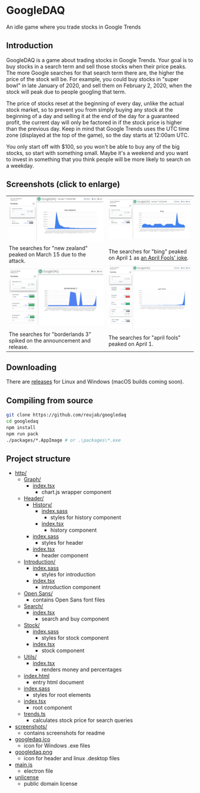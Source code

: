 # GoogleDAQ
An idle game where you trade stocks in Google Trends

## Introduction

GoogleDAQ is a game about trading stocks in Google Trends. Your goal is to buy stocks in a search term and sell those stocks when their price peaks. The more Google searches for that search term there are, the higher the price of the stock will be. For example, you could buy stocks in "super bowl" in late January of 2020, and sell them on February 2, 2020, when the stock will peak due to people googling that term.

The price of stocks reset at the beginning of every day, unlike the actual stock market, so to prevent you from simply buying any stock at the beginning of a day and selling it at the end of the day for a guaranteed profit, the current day will only be factored in if the stock price is higher than the previous day. Keep in mind that Google Trends uses the UTC time zone (displayed at the top of the game), so the day starts at 12:00am UTC.

You only start off with $100, so you won't be able to buy any of the big stocks, so start with something small. Maybe it's a weekend and you want to invest in something that you think people will be more likely to search on a weekday.

## Screenshots (click to enlarge)

<table>
	<tr>
		<td>
			<img src="https://raw.githubusercontent.com/reujab/googledaq/master/screenshots/new%20zealand.png">
		</td>
		<td>
			<img src="https://raw.githubusercontent.com/reujab/googledaq/master/screenshots/bing.png">
		</td>
	</tr>
	<tr>
		<td>
			The searches for "new zealand" peaked on March 15 due to the attack.
		</td>
		<td>
			The searches for "bing" peaked on April 1 as <a href="https://www.reddit.com/r/google/comments/b8bfqm/users_boosting_search_for_bing_on_april_fools_day/">an April Fools' joke</a>.
		</td>
	</tr>
	<tr>
		<td>
			<img src="https://raw.githubusercontent.com/reujab/googledaq/master/screenshots/borderlands.png">
		</td>
		<td>
			<img src="https://raw.githubusercontent.com/reujab/googledaq/master/screenshots/april%20fools.png">
		</td>
	</tr>
	<tr>
		<td>
			The searches for "borderlands 3" spiked on the announcement and release.
		</td>
		<td>
			The searches for "april fools" peaked on April 1.
		</td>
	</tr>
</table>

## Downloading

There are [releases](https://github.com/reujab/googledaq/releases) for Linux and Windows (macOS builds coming soon).

## Compiling from source

```sh
git clone https://github.com/reujab/googledaq
cd googledaq
npm install
npm run pack
./packages/*.AppImage # or .\packages\*.exe
```

## Project structure

* [http/](http)
	* [Graph/](http/Graph)
		* [index.tsx](http/Graph/index.tsx)
			* chart.js wrapper component
	* [Header/](http/Header)
		* [History/](http/Header/History)
			* [index.sass](http/Header/History/index.sass)
				* styles for history component
			* [index.tsx](http/Header/History/index.tsx)
				* history component
		* [index.sass](http/Header/index.sass)
			* styles for header
		* [index.tsx](http/Header/index.tsx)
			* header component
	* [Introduction/](http/Introduction)
		* [index.sass](http/Introduction/index.sass)
			* styles for introduction
		* [index.tsx](http/Introduction/index.tsx)
			* introduction component
	* [Open Sans/](http/Open%20Sans)
		* contains Open Sans font files
	* [Search/](http/Search)
		* [index.tsx](http/Search/index.tsx)
			* search and buy component
	* [Stock/](http/Stock)
		* [index.sass](http/Stock/index.sass)
			* styles for stock component
		* [index.tsx](http/Stock/index.tsx)
			* stock component
	* [Utils/](http/Utils)
		* [index.tsx](http/Utils/index.tsx)
			* renders money and percentages
	* [index.html](http/index.html)
		* entry html document
	* [index.sass](http/index.sass)
		* styles for root elements
	* [index.tsx](http/index.tsx)
		* root component
	* [trends.ts](http/trends.ts)
		* calculates stock price for search queries
* [screenshots/](screenshots)
	* contains screenshots for readme
* [googledaq.ico](googledaq.ico)
	* icon for Windows .exe files
* [googledaq.png](googledaq.png)
	* icon for header and linux .desktop files
* [main.js](main.js)
	* electron file
* [unlicense](unlicense)
	* public domain license
